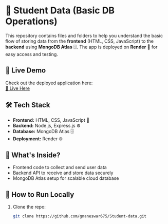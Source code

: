 # 🌟 Student Data (Basic DB Operations)

This repository contains files and folders to help you understand the basic flow of storing data from the **frontend** (HTML, CSS, JavaScript) to the **backend** using **MongoDB Atlas** 🗄️. The app is deployed on **Render** 🚀 for easy access and testing.

## 🚀 Live Demo  
Check out the deployed application here:  
[🔗 Live Here](https://student-data-g1zc.onrender.com/)

## 🛠️ Tech Stack  
- **Frontend:** HTML, CSS, JavaScript 🎨  
- **Backend:** Node.js, Express.js ⚙️  
- **Database:** MongoDB Atlas 🗄️  
- **Deployment:** Render 🌐  

## 📂 What's Inside?  
- Frontend code to collect and send user data  
- Backend API to receive and store data securely  
- MongoDB Atlas setup for scalable cloud database  

## 📝 How to Run Locally  
1. Clone the repo:  
   ```bash
   git clone https://github.com/gnaneswar675/Student-data.git
   
